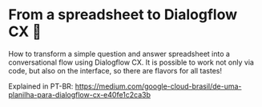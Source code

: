 # From a spreadsheet to Dialogflow CX 🤖

How to transform a simple question and answer spreadsheet into a conversational flow using Dialogflow CX. It is possible to work not only via code, but also on the interface, so there are flavors for all tastes!

Explained in PT-BR:
https://medium.com/google-cloud-brasil/de-uma-planilha-para-dialogflow-cx-e40fe1c2ca3b
